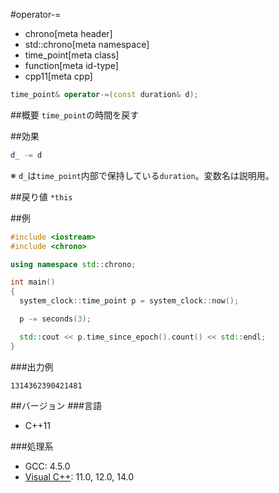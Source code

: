 #operator-=
* chrono[meta header]
* std::chrono[meta namespace]
* time_point[meta class]
* function[meta id-type]
* cpp11[meta cpp]

```cpp
time_point& operator-=(const duration& d);
```

##概要
`time_point`の時間を戻す


##効果
```cpp
d_ -= d
```

※ `d_`は`time_point`内部で保持している`duration`。変数名は説明用。


##戻り値
`*this`


##例
```cpp
#include <iostream>
#include <chrono>

using namespace std::chrono;

int main()
{
  system_clock::time_point p = system_clock::now();

  p -= seconds(3);

  std::cout << p.time_since_epoch().count() << std::endl;
}
```

###出力例
```
1314362390421481
```

##バージョン
###言語
- C++11

###処理系
- GCC: 4.5.0
- [Visual C++](/implementation.md#visual_cpp): 11.0, 12.0, 14.0
